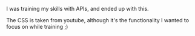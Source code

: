 I was training my skills with APIs, and ended up with this.

The CSS is taken from youtube, although it's the functionality I wanted to focus on while training ;)
